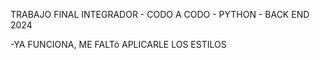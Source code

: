 TRABAJO FINAL INTEGRADOR - CODO A CODO - PYTHON - BACK END 2024

-YA FUNCIONA, ME FALTó APLICARLE LOS ESTILOS 
